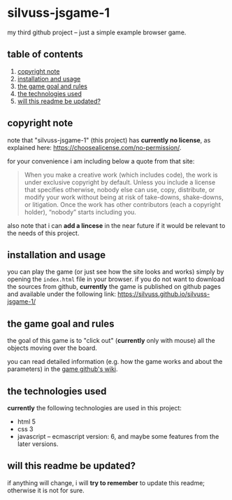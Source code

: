 # silvuss-jsgame-1
my third github project – just a simple example browser game.

## table of contents
1. [copyright note](#copyright-note)
2. [installation and usage](#installation-and-usage)
3. [the game goal and rules](#the-game-goal-and-rules)
4. [the technologies used](#the-technologies-used)
5. [will this readme be updated?](#will-this-readme-be-updated)

## copyright note
note that "silvuss-jsgame-1" (this project) has **currently no license**, as explained here: https://choosealicense.com/no-permission/.

for your convenience i am including below a quote from that site:
> When you make a creative work (which includes code), the work is under exclusive copyright by default. Unless you include a license that specifies otherwise, nobody else can use, copy, distribute, or modify your work without being at risk of take-downs, shake-downs, or litigation. Once the work has other contributors (each a copyright holder), “nobody” starts including you.

also note that i can **add a lincese** in the near future if it would be relevant to the needs of this project.

## installation and usage
you can play the game (or just see how the site looks and works) simply by opening the `index.html` file in your browser. if you do not want to download the sources from github, **currently** the game is published on github pages and available under the following link: https://silvuss.github.io/silvuss-jsgame-1/

## the game goal and rules
the goal of this game is to "click out" (**currently** only with mouse) all the objects moving over the board.

you can read detailed information (e.g. how the game works and about the parameters) in the [game github's wiki](https://github.com/silvuss/silvuss-jsgame-1/wiki/home-%E2%80%93-silvuss-jsgame-1-wiki).

## the technologies used
**currently** the following technologies are used in this project:
* html 5
* css 3
* javascript – ecmascript version: 6, and maybe some features from the later versions.

## will this readme be updated?
if anything will change, i will **try to remember** to update this readme; otherwise it is not for sure.